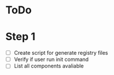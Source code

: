 # ToDo

# Step 1

- [ ] Create script for generate registry files
- [ ] Verify if user run init command
- [ ] List all components avaliable
